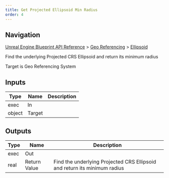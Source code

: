 ```yaml
---
title: Get Projected Ellipsoid Min Radius
order: 4
---
```

## Navigation

[Unreal Engine Blueprint API Reference](https://dev.epicgames.com/documentation/en-us/unreal-engine/BlueprintAPI) > [Geo Referencing](https://dev.epicgames.com/documentation/en-us/unreal-engine/BlueprintAPI/GeoReferencing) > [Ellipsoid](https://dev.epicgames.com/documentation/en-us/unreal-engine/BlueprintAPI/GeoReferencing/Ellipsoid)

Find the underlying Projected CRS Ellipsoid and return its minimum radius

Target is Geo Referencing System

## Inputs

| Type | Name | Description |
| --- | --- | --- |
| exec | In |  |
| object | Target |  |

## Outputs

| Type | Name | Description |
| --- | --- | --- |
| exec | Out |  |
| real | Return Value | Find the underlying Projected CRS Ellipsoid and return its minimum radius |
